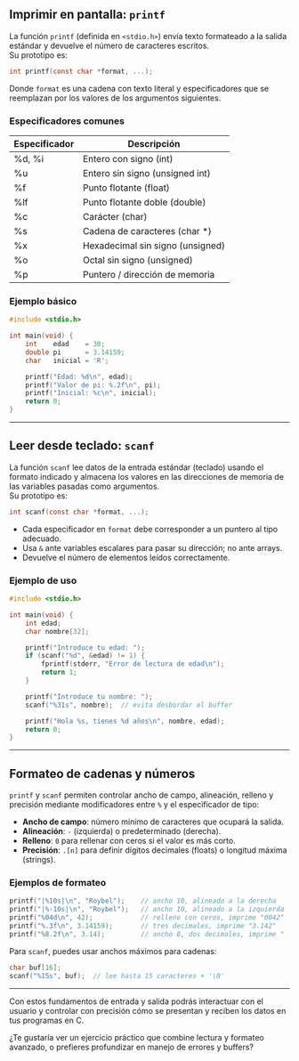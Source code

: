 ## Imprimir en pantalla: `printf`

La función `printf` (definida en `<stdio.h>`) envía texto formateado a la salida estándar y devuelve el número de caracteres escritos.  
Su prototipo es:

```c
int printf(const char *format, ...);
```

Donde `format` es una cadena con texto literal y especificadores que se reemplazan por los valores de los argumentos siguientes.

### Especificadores comunes

|Especificador|Descripción|
|---|---|
|%d, %i|Entero con signo (int)|
|%u|Entero sin signo (unsigned int)|
|%f|Punto flotante (float)|
|%lf|Punto flotante doble (double)|
|%c|Carácter (char)|
|%s|Cadena de caracteres (char *)|
|%x|Hexadecimal sin signo (unsigned)|
|%o|Octal sin signo (unsigned)|
|%p|Puntero / dirección de memoria|

### Ejemplo básico

```c
#include <stdio.h>

int main(void) {
    int    edad    = 30;
    double pi      = 3.14159;
    char   inicial = 'R';

    printf("Edad: %d\n", edad);
    printf("Valor de pi: %.2f\n", pi);
    printf("Inicial: %c\n", inicial);
    return 0;
}
```

---

## Leer desde teclado: `scanf`

La función `scanf` lee datos de la entrada estándar (teclado) usando el formato indicado y almacena los valores en las direcciones de memoria de las variables pasadas como argumentos.  
Su prototipo es:

```c
int scanf(const char *format, ...);
```

- Cada especificador en `format` debe corresponder a un puntero al tipo adecuado.
- Usa `&` ante variables escalares para pasar su dirección; no ante arrays.
- Devuelve el número de elementos leídos correctamente.

### Ejemplo de uso

```c
#include <stdio.h>

int main(void) {
    int edad;
    char nombre[32];

    printf("Introduce tu edad: ");
    if (scanf("%d", &edad) != 1) {
        fprintf(stderr, "Error de lectura de edad\n");
        return 1;
    }

    printf("Introduce tu nombre: ");
    scanf("%31s", nombre);  // evita desbordar el buffer

    printf("Hola %s, tienes %d años\n", nombre, edad);
    return 0;
}
```

---

## Formateo de cadenas y números

`printf` y `scanf` permiten controlar ancho de campo, alineación, relleno y precisión mediante modificadores entre `%` y el especificador de tipo:

- **Ancho de campo**: número mínimo de caracteres que ocupará la salida.
- **Alineación**: `-` (izquierda) o predeterminado (derecha).
- **Relleno**: `0` para rellenar con ceros si el valor es más corto.
- **Precisión**: `.[n]` para definir dígitos decimales (floats) o longitud máxima (strings).

### Ejemplos de formateo

```c
printf("|%10s|\n", "Roybel");    // ancho 10, alineado a la derecha
printf("|%-10s|\n", "Roybel");   // ancho 10, alineado a la izquierda
printf("%04d\n", 42);            // relleno con ceros, imprime "0042"
printf("%.3f\n", 3.14159);       // tres decimales, imprime "3.142"
printf("%8.2f\n", 3.14);         // ancho 8, dos decimales, imprime "    3.14"
```

Para `scanf`, puedes usar anchos máximos para cadenas:

```c
char buf[16];
scanf("%15s", buf);  // lee hasta 15 caracteres + '\0'
```

---

Con estos fundamentos de entrada y salida podrás interactuar con el usuario y controlar con precisión cómo se presentan y reciben los datos en tus programas en C.

¿Te gustaría ver un ejercicio práctico que combine lectura y formateo avanzado, o prefieres profundizar en manejo de errores y buffers?